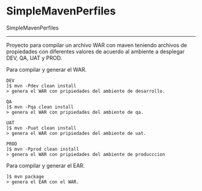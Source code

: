 # SimpleMavenPerfiles
SimpleMavenPerfiles

***
Proyecto para compilar un archivo WAR con maven teniendo archivos de propiedades con diferentes valores de acuerdo al ambiente a desplegar DEV, QA, UAT y PROD.

Para compilar y generar el WAR.
```
DEV
]$ mvn -Pdev clean install
> genera el WAR con pripiedades del ambiente de desarrollo.

QA 
]$ mvn -Pqa clean install
> genera el WAR con pripiedades del ambiente de qa.

UAT
]$ mvn -Puat clean install
> genera el WAR con pripiedades del ambiente de uat.

PROD
]$ mvn -Pprod clean install
> genera el WAR con pripiedades del ambiente de producccion

```

Para compilar y generar el EAR.
```
]$ mvn package
> genera el EAR con el WAR.

```